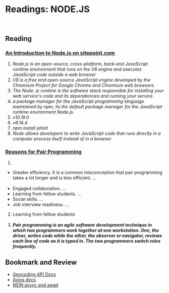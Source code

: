 # Readings: NODE.JS <br> <br>
## Reading

### [An Introduction to Node.js on sitepoint.com](https://www.sitepoint.com/an-introduction-to-node-js)

1. *Node.js is an open-source, cross-platform, back-end JavaScript runtime environment that runs on the V8 engine and executes JavaScript code outside a web browser*<br>
2. *V8 is a free and open-source JavaScript engine developed by the Chromium Project for Google Chrome and Chromium web browsers.*<br>
3. *The Node. js runtime is the software stack responsible for installing your web service's code and its dependencies and running your service.*<br>
4. *a package manager for the JavaScript programming language maintained by npm, its the default package manager for the JavaScript runtime environment Node.js.*<br>
5. *v10.19.0*<br>
6. *v6.14.4*<br>
7. *npm install jshint*<br>
8. *Node allows developers to write JavaScript code that runs directly in a computer process itself instead of in a browser*


###  [Reasons for Pair Programming](https://www.codefellows.org/blog/6-reasons-for-pair-programming/)
1.
- Greater efficiency. It is a common misconception that pair programming takes a lot longer and is less efficient. ...<br><br>
- Engaged collaboration. ...<br>
- Learning from fellow students. ...<br>
- Social skills. ...<br>
- Job interview readiness. ...<br>

2. Learning from fellow students<br> <br>
3. ***Pair programming is an agile software development technique in which two programmers work together at one workstation. One, the driver, writes code while the other, the observer or navigator, reviews each line of code as it is typed in. The two programmers switch roles frequently.***

## Bookmark and Review

- [Geocoding API Docs](https://locationiq.com/)
- [Axios docs](https://www.npmjs.com/package/axios)
- [MDN async and await](https://developer.mozilla.org/en-US/docs/Learn/JavaScript/Asynchronous/Async_await)
